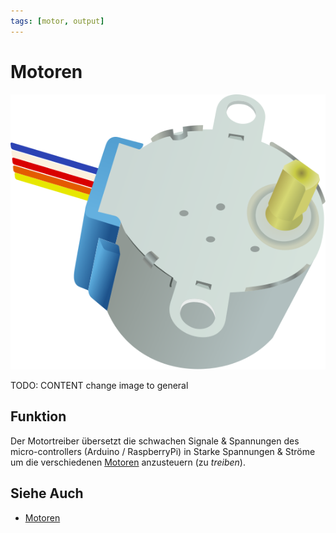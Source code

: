 ```yaml
---
tags: [motor, output]
---
```


# Motoren

![Motor allgemein](./cyberscooty-motor-stepper.svg)

TODO: CONTENT change image to general

## Funktion

Der Motortreiber übersetzt die schwachen Signale & Spannungen des micro-controllers (Arduino / RaspberryPi)
in Starke Spannungen & Ströme um die verschiedenen [Motoren](#motor) anzusteuern (zu _treiben_).

<!-- more_details -->

## Siehe Auch

-   [Motoren](#motor)
